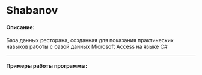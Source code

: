 # Shabanov

#### Описание:
База данных ресторана, созданная для показания практических навыков работы с базой данных Microsoft Access на языке C#

___

#### Примеры работы программы:
